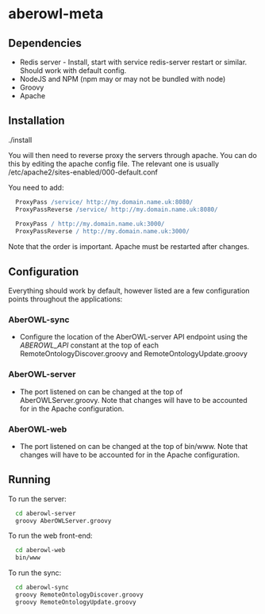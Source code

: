 # aberowl-meta

## Dependencies

* Redis server - Install, start with service redis-server restart or similar. Should work with default config.
* NodeJS and NPM (npm may or may not be bundled with node)
* Groovy
* Apache

## Installation

./install

You will then need to reverse proxy the servers through apache. You can do this by editing the apache config 
file. The relevant one is usually /etc/apache2/sites-enabled/000-default.conf

You need to add:

```apache
  ProxyPass /service/ http://my.domain.name.uk:8080/
  ProxyPassReverse /service/ http://my.domain.name.uk:8080/
  
  ProxyPass / http://my.domain.name.uk:3000/
  ProxyPassReverse / http://my.domain.name.uk:3000/
```

Note that the order is important. Apache must be restarted after changes.

## Configuration

Everything should work by default, however listed are a few configuration points throughout the applications:

### AberOWL-sync

* Configure the location of the AberOWL-server API endpoint using the *ABEROWL_API* constant at the top of each
RemoteOntologyDiscover.groovy and RemoteOntologyUpdate.groovy

### AberOWL-server

* The port listened on can be changed at the top of AberOWLServer.groovy. Note that changes will have to be 
accounted for in the Apache configuration.

### AberOWL-web

* The port listened on can be changed at the top of bin/www. Note that changes will have to be accounted for in the
Apache configuration.

## Running

To run the server:

```bash
  cd aberowl-server
  groovy AberOWLServer.groovy
```

To run the web front-end:

```bash
  cd aberowl-web
  bin/www
```

To run the sync:

```bash
  cd aberowl-sync
  groovy RemoteOntologyDiscover.groovy
  groovy RemoteOntologyUpdate.groovy
```
